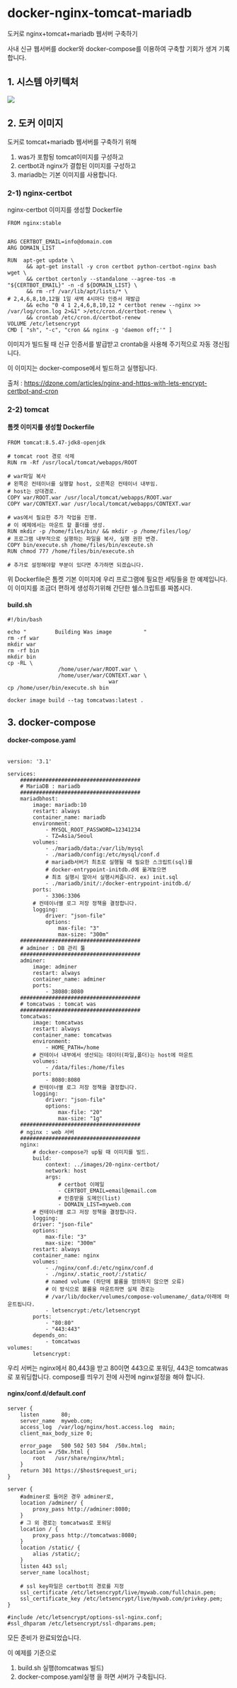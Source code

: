 # docker-nginx-tomcat-mariadb
도커로 nginx+tomcat+mariadb 웹서버 구축하기

사내 신규 웹서버를 docker와 docker-compose를 이용하여 구축할 기회가 생겨 기록합니다.

## 1. 시스템 아키텍처

![](https://images.velog.io/images/gkaehdgmlzi/post/c76b9f4c-9383-4f65-ba0e-f4b6344f804a/image.png)

## 2. 도커 이미지
도커로 tomcat+mariadb 웹서버를 구축하기 위해 
1. was가 포함됭 tomcat이미지를 구성하고
2. certbot과 nginx가 결합된 이미지를 구성하고
3. mariadb는 기본 이미지를 사용합니다.

### 2-1) nginx-certbot
nginx-certbot 이미지를 생성할 Dockerfile
```
FROM nginx:stable


ARG CERTBOT_EMAIL=info@domain.com
ARG DOMAIN_LIST

RUN  apt-get update \
      && apt-get install -y cron certbot python-certbot-nginx bash wget \
      && certbot certonly --standalone --agree-tos -m "${CERTBOT_EMAIL}" -n -d ${DOMAIN_LIST} \
      && rm -rf /var/lib/apt/lists/* \
# 2,4,6,8,10,12월 1일 새벽 4시마다 인증서 재발급
      && echo "0 4 1 2,4,6,8,10,12 * certbot renew --nginx >> /var/log/cron.log 2>&1" >/etc/cron.d/certbot-renew \
      && crontab /etc/cron.d/certbot-renew
VOLUME /etc/letsencrypt
CMD [ "sh", "-c", "cron && nginx -g 'daemon off;'" ]

```
이미지가 빌드될 때 신규 인증서를 발급받고 crontab을 사용해 주기적으로 자동 갱신됩니다.

이 이미지는 docker-compose에서 빌드하고 실행됩니다.

출처 : https://dzone.com/articles/nginx-and-https-with-lets-encrypt-certbot-and-cron

### 2-2) tomcat

#### 톰켓 이미지를 생성할 Dockerfile
```
FROM tomcat:8.5.47-jdk8-openjdk

# tomcat root 경로 삭제
RUN rm -Rf /usr/local/tomcat/webapps/ROOT 

# war파일 복사
# 왼쪽은 컨테이너를 실행할 host, 오른쪽은 컨테이너 내부임.
# host는 상대경로.
COPY war/ROOT.war /usr/local/tomcat/webapps/ROOT.war
COPY war/CONTEXT.war /usr/local/tomcat/webapps/CONTEXT.war

# was에서 필요한 추가 작업을 진행. 
# 이 예제에서는 마운트 할 폴더를 생성.
RUN mkdir -p /home/files/bin/ && mkdir -p /home/files/log/
# 프로그램 내부적으로 실행하는 파일을 복사, 실행 권한 변경.
COPY bin/execute.sh /home/files/bin/exceute.sh
RUN chmod 777 /home/files/bin/execute.sh

# 추가로 설정해야할 부분이 있다면 추가하면 되겠습니다.
```

위 Dockerfile은 톰켓 기본 이미지에 우리 프로그램에 필요한 세팅들을 한 예제입니다.
이 이미지를 조금더 편하게 생성하기위해 간단한 쉘스크립트를 짜봅시다.

#### build.sh
```
#!/bin/bash

echo "         Building Was image          "
rm -rf war
mkdir war
rm -rf bin
mkdir bin
cp -RL \
                /home/user/war/ROOT.war \
                /home/user/war/CONTEXT.war \
                                war
cp /home/user/bin/execute.sh bin

docker image build --tag tomcatwas:latest .

```

## 3. docker-compose

#### docker-compose.yaml
```

version: '3.1'

services:
	######################################
	# MariaDB : mariadb
	######################################
	mariadbhost:
		image: mariadb:10
		restart: always
		container_name: mariadb
		environment:
			- MYSQL_ROOT_PASSWORD=12341234
			- TZ=Asia/Seoul
		volumes:
			- ./mariadb/data:/var/lib/mysql
			- ./mariadb/config:/etc/mysql/conf.d
			# mariadb서버가 최초로 실행될 때 필요한 스크립트(sql)를
			# docker-entrypoint-initdb.d에 옮겨놓으면
			# 최초 실행시 알아서 실행시켜줍니다. ex) init.sql
			- ./mariadb/init/:/docker-entrypoint-initdb.d/
		ports:
			- 3306:3306
		# 컨테이너별 로그 저장 정책을 결정합니다.
		logging:
			driver: "json-file"
			options:
				max-file: "3"
				max-size: "300m"
	######################################
	# adminer : DB 관리 툴 
	######################################
	adminer:
		image: adminer
		restart: always
		container_name: adminer
		ports:
			- 38080:8080
	######################################
	# tomcatwas : tomcat was 
	######################################
	tomcatwas:
		image: tomcatwas
		restart: always
		container_name: tomcatwas
		environment:
			- HOME_PATH=/home
		# 컨테이너 내부에서 생산되는 데이터(파일,폴더)는 host에 마운트
		volumes:
			- /data/files:/home/files
		ports:
			- 8080:8080
		# 컨테이너별 로그 저장 정책을 결정합니다.
		logging:
			driver: "json-file"
			options:
				max-file: "20"
				max-size: "1g"
	######################################
	# nginx : web 서버
	######################################
	nginx:
		# docker-compose가 up될 때 이미지를 빌드.
		build:
			context: ../images/20-nginx-certbot/
			network: host
			args:
				# certbot 이메일
				- CERTBOT_EMAIL=email@email.com
				# 인증받을 도메인(list)
				- DOMAIN_LIST=myweb.com
		# 컨테이너별 로그 저장 정책을 결정합니다.
		logging:
		driver: "json-file"
		options:
			max-file: "3"
			max-size: "300m"
		restart: always
        container_name: nginx
        volumes:
        	- ./nginx/conf.d:/etc/nginx/conf.d
            - ./nginx/.static_root/:/static/
            # named volume (하단에 볼륨을 정의하지 않으면 오류)
            # 이 방식으로 볼륨을 마운트하면 실제 경로는
            # /var/lib/docker/volumes/compose-volumename/_data/아래에 마운트됩니다.
            - letsencrypt:/etc/letsencrypt
		ports:
        	- "80:80"
            - "443:443"
		depends_on:
        	- tomcatwas
volumes:
        letsencrypt:

```


우리 서버는 nginx에서 80,443을 받고 80이면 443으로 포워딩, 443은 tomcatwas로 포워딩합니다. compose를 띄우기 전에 사전에 nginx설정을 해야 합니다.

#### nginx/conf.d/default.conf
```
server {
    listen       80;
    server_name  myweb.com;
    access_log  /var/log/nginx/host.access.log  main;
    client_max_body_size 0;

    error_page   500 502 503 504  /50x.html;
    location = /50x.html {
        root   /usr/share/nginx/html;
    }
    return 301 https://$host$request_uri;
}

server {
	#adminer로 들어온 경우 adminer로,
    location /adminer/ {
        proxy_pass http://adminer:8080;
    }
    # 그 외 경로는 tomcatwas로 포워딩
    location / {
        proxy_pass http://tomcatwas:8080;
    }
    location /static/ {
        alias /static/;
    }
    listen 443 ssl;
    server_name localhost;

	# ssl key파일은 certbot의 경로를 지정
    ssl_certificate /etc/letsencrypt/live/mywab.com/fullchain.pem;
    ssl_certificate_key /etc/letsencrypt/live/mywab.com/privkey.pem;
}

#include /etc/letsencrypt/options-ssl-nginx.conf;
#ssl_dhparam /etc/letsencrypt/ssl-dhparams.pem;

```



모든 준비가 완료되었습니다.

이 예제를 기준으로 
1. build.sh 실행(tomcatwas 빌드)
2. docker-compose.yaml실행
을 하면 서버가 구축됩니다.



